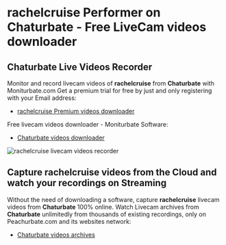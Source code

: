 # rachelcruise Performer on Chaturbate - Free LiveCam videos downloader

## Chaturbate Live Videos Recorder

Monitor and record livecam videos of **rachelcruise** from **Chaturbate** with Moniturbate.com
Get a premium trial for free by just and only registering with your Email address:
* [rachelcruise Premium videos downloader](https://moniturbate.com/request-demo-licence-key.html)

Free livecam videos downloader - Moniturbate Software:
* [Chaturbate videos downloader](https://moniturbate.com/moniturbate-download-software.html)

![rachelcruise livecam videos recorder](https://peachurnet.com/templates/moniturbate-software.png)


## Capture rachelcruise videos from the Cloud and watch your recordings on Streaming

Without the need of downloading a software, capture **rachelcruise** livecam videos from **Chaturbate** 100% online.
Watch Livecam archives from **Chaturbate** unlimitedly from thousands of existing recordings, only on Peachurbate.com and its websites network:
* [Chaturbate videos archives](https://peachurnet.com/)